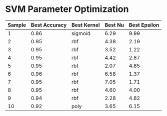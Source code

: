 # SVM Parameter Optimization


| Sample | Best Accuracy | Best Kernel | Best Nu | Best Epsilon |
| ------ | ------------- | ----------- | ------- | ------------ |
| 1      | 0.86          | sigmoid     | 6.29    | 9.99         |
| 2      | 0.95          | rbf         | 4.38    | 2.19         |
| 3      | 0.95          | rbf         | 3.52    | 1.22         |
| 4      | 0.95          | rbf         | 4.42    | 2.87         |
| 5      | 0.95          | rbf         | 2.07    | 4.85         |
| 6      | 0.96          | rbf         | 6.58    | 1.37         |
| 7      | 0.95          | rbf         | 7.05    | 1.71         |
| 8      | 0.95          | rbf         | 4.60    | 4.00         |
| 9      | 0.94          | rbf         | 2.28    | 4.82         |
| 10     | 0.92          | poly        | 3.65    | 6.15         |

